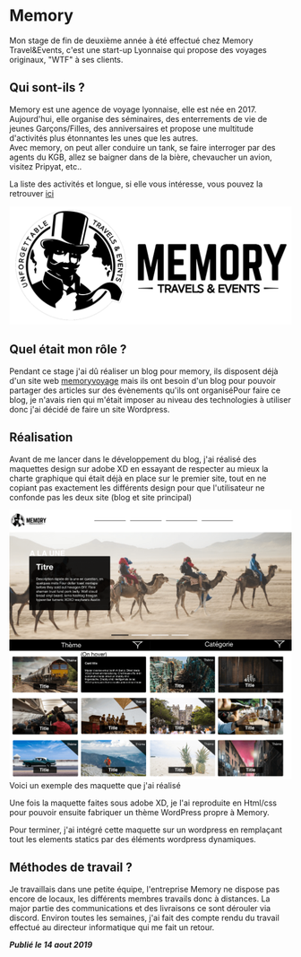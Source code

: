 # Memory

Mon stage de fin de deuxième année à été effectué chez Memory Travel&Events, c'est une start-up Lyonnaise qui propose des voyages originaux, "WTF" à ses clients.

## Qui sont-ils ?

Memory est une agence de voyage lyonnaise, elle est née en 2017. Aujourd'hui, elle organise des séminaires, des enterrements de vie de jeunes Garçons/Filles, des anniversaires et propose une multitude d'activités plus étonnantes les unes que les autres.  
Avec memory, on peut aller conduire un tank, se faire interroger par des agents du KGB, allez se baigner dans de la bière, chevaucher un avion, visitez Pripyat, etc..

La liste des activités et longue, si elle vous intéresse, vous pouvez la retrouver [ici](https://www.memoryvoyage.com/activity-categories)

![Image du logo de Mosaeek](../../images/logo_entire.png)



## Quel était mon rôle ?

Pendant ce stage j'ai dû réaliser un blog pour memory, ils disposent déjà d'un site web [memoryvoyage](https://www.memoryvoyage.com/) mais ils ont besoin d'un blog pour pouvoir partager des articles sur des évènements qu'ils ont organiséPour faire ce blog, je n'avais rien qui m'était imposer au niveau des technologies à utiliser donc j'ai décidé de faire un site Wordpress.



## Réalisation

Avant de me lancer dans le développement du blog, j'ai réalisé des maquettes design sur adobe XD en essayant de respecter au mieux la charte graphique qui était déjà en place sur le premier site, tout en ne copiant pas exactement les différents design pour que l'utilisateur ne confonde pas les deux site (blog et site principal)

![Maquette du blog de Memory travels&events](../../images/maquette_desktop.png)														Voici un exemple des maquette que j'ai réalisé

Une fois la maquette faites sous adobe XD, je l'ai reproduite en Html/css pour pouvoir ensuite fabriquer un thème WordPress propre à Memory.

Pour terminer, j'ai intégré cette maquette sur un wordpress en remplaçant tout les elements statics par des éléments wordpress dynamiques.



## Méthodes de travail ?

Je travaillais dans une petite équipe, l'entreprise Memory ne dispose pas encore de locaux, les différents membres travails donc à distances. La major partie des communications et des livraisons ce sont dérouler via discord. Environ toutes les semaines, j'ai fait des compte rendu du travail effectué au directeur informatique qui me fait un retour.



***Publié le 14 aout 2019***
